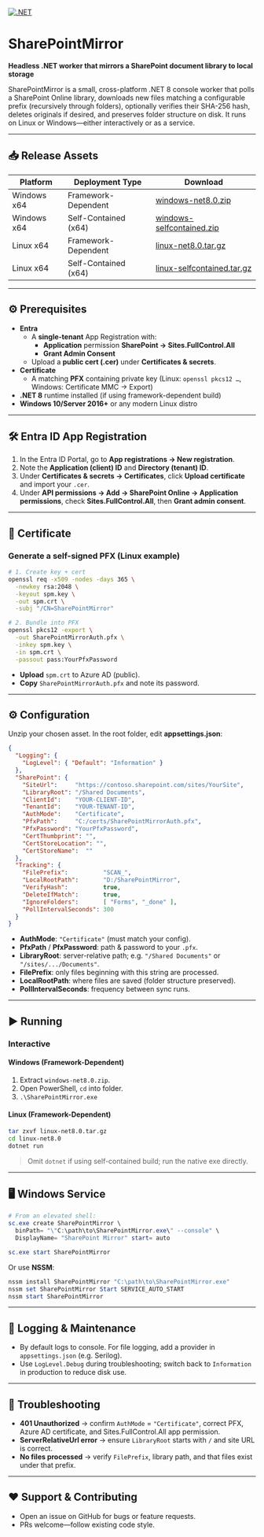 [![.NET](https://github.com/hashara256/SharePointMirror/actions/workflows/dotnet.yml/badge.svg)](https://github.com/hashara256/SharePointMirror/actions/workflows/dotnet.yml)

# SharePointMirror

**Headless .NET worker that mirrors a SharePoint document library to local storage**

SharePointMirror is a small, cross-platform .NET 8 console worker that polls a SharePoint Online library, downloads new files matching a configurable prefix (recursively through folders), optionally verifies their SHA-256 hash, deletes originals if desired, and preserves folder structure on disk. It runs on Linux or Windows—either interactively or as a service.

---

## 📥 Release Assets

| Platform       | Deployment Type       | Download                                                             |
| -------------- | --------------------- | -------------------------------------------------------------------- |
| Windows x64    | Framework-Dependent   | [windows-net8.0.zip](#)                                              |
| Windows x64    | Self-Contained (x64)  | [windows-selfcontained.zip](#)                                       |
| Linux x64      | Framework-Dependent   | [linux-net8.0.tar.gz](#)                                             |
| Linux x64      | Self-Contained (x64)  | [linux-selfcontained.tar.gz](#)                                      |

---

## ⚙️ Prerequisites

- **Entra**  
  - A **single-tenant** App Registration with:  
    - **Application** permission **SharePoint → Sites.FullControl.All**  
    - **Grant Admin Consent**  
  - Upload a **public cert (.cer)** under **Certificates & secrets**.  
- **Certificate**  
  - A matching **PFX** containing private key (Linux: `openssl pkcs12 …`, Windows: Certificate MMC → Export)  
- **.NET 8** runtime installed (if using framework-dependent build)  
- **Windows 10/Server 2016+** or any modern Linux distro  

---

## 🛠️ Entra ID App Registration

1. In the Entra ID Portal, go to **App registrations → New registration**.  
2. Note the **Application (client) ID** and **Directory (tenant) ID**.  
3. Under **Certificates & secrets → Certificates**, click **Upload certificate** and import your `.cer`.  
4. Under **API permissions → Add → SharePoint Online → Application permissions**, check **Sites.FullControl.All**, then **Grant admin consent**.  

---

## 🔐 Certificate

### Generate a self-signed PFX (Linux example)

```bash
# 1. Create key + cert
openssl req -x509 -nodes -days 365 \
  -newkey rsa:2048 \
  -keyout spm.key \
  -out spm.crt \
  -subj "/CN=SharePointMirror"

# 2. Bundle into PFX
openssl pkcs12 -export \
  -out SharePointMirrorAuth.pfx \
  -inkey spm.key \
  -in spm.crt \
  -passout pass:YourPfxPassword
````

* **Upload** `spm.crt` to Azure AD (public).
* **Copy** `SharePointMirrorAuth.pfx` and note its password.

---

## ⚙️ Configuration

Unzip your chosen asset. In the root folder, edit **appsettings.json**:

```json
{
  "Logging": {
    "LogLevel": { "Default": "Information" }
  },
  "SharePoint": {
    "SiteUrl":     "https://contoso.sharepoint.com/sites/YourSite",
    "LibraryRoot": "/Shared Documents",
    "ClientId":    "YOUR-CLIENT-ID",
    "TenantId":    "YOUR-TENANT-ID",
    "AuthMode":    "Certificate",
    "PfxPath":     "C:/certs/SharePointMirrorAuth.pfx",
    "PfxPassword": "YourPfxPassword",
    "CertThumbprint": "",
    "CertStoreLocation": "",
    "CertStoreName":  ""
  },
  "Tracking": {
    "FilePrefix":          "SCAN_",
    "LocalRootPath":       "D:/SharePointMirror",
    "VerifyHash":          true,
    "DeleteIfMatch":       true,
    "IgnoreFolders":       [ "Forms", "_done" ],
    "PollIntervalSeconds": 300
  }
}
```

* **AuthMode**: `"Certificate"` (must match your config).
* **PfxPath** / **PfxPassword**: path & password to your `.pfx`.
* **LibraryRoot**: server-relative path; e.g. `"/Shared Documents"` or `"/sites/.../Documents"`.
* **FilePrefix**: only files beginning with this string are processed.
* **LocalRootPath**: where files are saved (folder structure preserved).
* **PollIntervalSeconds**: frequency between sync runs.

---

## ▶️ Running

### Interactive

#### Windows (Framework-Dependent)

1. Extract `windows-net8.0.zip`.
2. Open PowerShell, `cd` into folder.
3. `.\SharePointMirror.exe`

#### Linux (Framework-Dependent)

```bash
tar zxvf linux-net8.0.tar.gz
cd linux-net8.0
dotnet run
```

> Omit `dotnet` if using self-contained build; run the native exe directly.

---

## 🖥️ Windows Service

```powershell
# From an elevated shell:
sc.exe create SharePointMirror \
  binPath= "\"C:\path\to\SharePointMirror.exe\" --console" \
  DisplayName= "SharePoint Mirror" start= auto

sc.exe start SharePointMirror
```

Or use **NSSM**:

```powershell
nssm install SharePointMirror "C:\path\to\SharePointMirror.exe"
nssm set SharePointMirror Start SERVICE_AUTO_START
nssm start SharePointMirror
```

---

## 📖 Logging & Maintenance

* By default logs to console. For file logging, add a provider in `appsettings.json` (e.g. Serilog).
* Use `LogLevel.Debug` during troubleshooting; switch back to `Information` in production to reduce disk use.

---

## 🐞 Troubleshooting

* **401 Unauthorized** → confirm `AuthMode` = `"Certificate"`, correct PFX, Azure AD certificate, and Sites.FullControl.All app permission.
* **ServerRelativeUrl error** → ensure `LibraryRoot` starts with `/` and site URL is correct.
* **No files processed** → verify `FilePrefix`, library path, and that files exist under that prefix.

---

## ❤️ Support & Contributing

* Open an issue on GitHub for bugs or feature requests.
* PRs welcome—follow existing code style.
